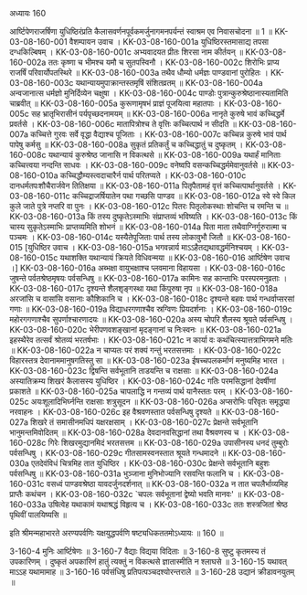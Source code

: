 अध्यायः 160

आर्ष्टिपेणराजर्षिणा युधिष्ठिरंप्रति कैलासवर्णनपूर्वकमर्जुनागमनपर्यन्तं स्वाश्रम एव निवासचोदना ॥ 1 ॥
KK-03-08-160-001 वैशम्पायन उवाच ।
KK-03-08-160-001a युधिष्ठिरस्तमासाद्य तपसा दग्धकिल्बिषम् ।
KK-03-08-160-001c अभ्यवादयत प्रीतः शिरसा नाम कीर्तयन् ॥
KK-03-08-160-002a ततः कृष्णा च भीमश्च यमौ च सुतपस्विनौ ।
KK-03-08-160-002c शिरोभिः प्राप्य राजर्षिं परिवार्योपतस्थिरे ॥
KK-03-08-160-003a तथैव धौम्यो धर्मज्ञः पाण्डवानां पुरोहितः ।
KK-03-08-160-003c यथान्यायमुपाक्रान्तस्तमृषिं संशितव्रतम् ॥
KK-03-08-160-004a अन्वजानात्स धर्मज्ञो मुनिर्दिव्येन चक्षुषा ।
KK-03-08-160-004c पाण्डोः पुत्रान्कुरुश्रेष्ठानास्यतामिति चाब्रवीत् ॥
KK-03-08-160-005a कुरूणामृषभं प्राज्ञं पूजयित्वा महातपाः ।
KK-03-08-160-005c सह भ्रातृभिरासीनं पर्यपृच्छदनामयम् ॥
KK-03-08-160-006a नानृते कुरुषे भावं कच्चिद्धर्मे प्रवर्तसे ।
KK-03-08-160-006c मातापित्रोश्च ते वृत्तिः कच्चित्पार्थ न सीदति ॥
KK-03-08-160-007a कच्चित्ते गुरवः सर्वे वृद्धा वैद्याश्च पूजिताः ।
KK-03-08-160-007c कच्चिन्न कुरुषे भावं पार्थ पापेषु कर्मसु ॥
KK-03-08-160-008a सुकृतं प्रतिकर्तुं च कच्चिद्धातुं च दुष्कृतम् ।
KK-03-08-160-008c यथान्यायं कुरुश्रेष्ठ जानासि न विकत्थसे ॥
KK-03-08-160-009a यथार्हं मानिताः कच्चित्त्वया नन्दन्ति साधवः ।
KK-03-08-160-009c वनेष्वपि वसन्कच्चिद्धर्ममेवानुवर्तसे ॥
KK-03-08-160-010a कच्चिद्धौम्यस्त्वदाचारैर्न पार्थ परितप्यते ।
KK-03-08-160-010c दानधर्मतपःशौचैरार्जवेन तितिक्षया ॥
KK-03-08-160-011a पितृपैतामहं वृत्तं कच्चित्पार्थानुवर्तसे ।
KK-03-08-160-011c कच्चिद्राजर्षियातेन पथा गच्छसि पाण्डव ॥
KK-03-08-160-012a स्वे स्वे किल कुले जाते पुत्रे नप्तरि वा पुनः ।
KK-03-08-160-012c पितरः पितृलोकस्थाः शोचन्ति च रमन्ति च ॥
KK-03-08-160-013a किं तस्य दुष्कृतेऽस्माभिः संप्राप्तव्यं भविष्यति ।
KK-03-08-160-013c किं चास्य सुकृतेऽस्माभिः प्राप्तव्यमिति शोभनं ॥
KK-03-08-160-014a पिता माता तथैवाग्निर्गुरुरात्मा च पञ्चमः ।
KK-03-08-160-014c यस्यैतेपूजिताः पार्थ तस्य लोकावुभौ जितौ ॥
KK-03-08-160-015 [युधिष्ठिर उवाच ।
KK-03-08-160-015a भगवन्नार्य माऽऽहैतद्यथावद्धर्मनिश्चयम् ।
KK-03-08-160-015c यथाशक्ति यथान्यायं क्रियते विधिवन्मया ॥
KK-03-08-160-016 आर्ष्टिषेण उवाच ।]
KK-03-08-160-016a अब्भक्षा वायुभक्षाश्च प्लवमाना विहायसा ।
KK-03-08-160-016c जुषन्ते पर्वतश्रेष्ठमृषयः पर्वसन्धिषु ॥
KK-03-08-160-017a कामिनः सह कान्ताभिः परस्परमनुव्रताः ।
KK-03-08-160-017c दृश्यन्ते शैलशृङ्गस्था यथा किंपुरुषा नृप ॥
KK-03-08-160-018a अरजांसि च वासांसि वसानाः कौशिकानि च ।
KK-03-08-160-018c दृश्यन्ते बहवः पार्थ गन्धर्वाप्सरसां गणाः ॥
KK-03-08-160-019a विद्याधरगणाश्चैव स्रग्विणः प्रियदर्शनाः ।
KK-03-08-160-019c महोरगगणाश्चैव सुपर्णाश्चारणादयः ॥
KK-03-08-160-020a अस्य चोपरि शैलस्य श्रूयते पर्वसन्धिषु ।
KK-03-08-160-020c भेरीपणवशङ्खानां मृदङ्गानां च निःस्वनः ॥
KK-03-08-160-021a इहस्थैरेव तत्सर्वं श्रोतव्यं भरतर्षभाः ।
KK-03-08-160-021c न कार्या वः कथंचित्स्यात्तत्राभिगमने मतिः ॥
KK-03-08-160-022a न चाप्यतः परं शक्यं गन्तुं भरतसत्तमाः ।
KK-03-08-160-022c विहारस्तत्र देवानाममानुषगतिस्तु सा ॥
KK-03-08-160-023a ईषच्चपलकर्माणं मनुष्यमिह भारत ।
KK-03-08-160-023c द्विषन्ति सर्वभूतानि ताडयन्ति च राक्षसाः ॥
KK-03-08-160-024a अस्यातिक्रम्य शिखरं कैलासस्य युधिष्ठिर ।
KK-03-08-160-024c गतिः परमसिद्धानां देवर्षीणां प्रकाशते ॥
KK-03-08-160-025a चापलाद्धि न गन्तव्यं पार्थ यानैस्ततः परम् ।
KK-03-08-160-025c अयःशूलादिभिर्घ्नन्ति राक्षसाः शत्रुसूदन ॥
KK-03-08-160-026a अप्सरोभिः परिवृतः समृद्ध्या नरवाहनः ।
KK-03-08-160-026c इह वैश्रवणस्तात पर्वसन्धिषु दृश्यते ॥
KK-03-08-160-027a शिखरे तं समासीनमधिपं यक्षरक्षसाम् ।
KK-03-08-160-027c प्रेक्षन्ते सर्वभूतानि भानुमन्तमिवोदितम् ॥
KK-03-08-160-028a देवदानवसिद्धानां तथा वैश्रवणस्य च ।
KK-03-08-160-028c गिरेः शिखरमुद्यानमिदं भरतसत्तम ॥
KK-03-08-160-029a उपासीनस्य धनदं तुम्बुरोः पर्वसन्धिषु ।
KK-03-08-160-029c गीतसामस्वनस्तात श्रूयते गन्धमादने ॥
KK-03-08-160-030a एतदेवंविधं चित्रमिह तात युधिष्ठिर ।
KK-03-08-160-030c प्रेक्षन्ते सर्वभूतानि बहुशः पर्वसन्धिषु ॥
KK-03-08-160-031a भुञ्जाना मुनिभोज्यानि रसवन्ति फलानि च ।
KK-03-08-160-031c वसध्वं पाण्डवश्रेष्ठा यावदर्जुनदर्शनात् ॥
KK-03-08-160-032a न तात चपलैर्भाव्यमिह प्राप्तैः कथंचन ।
KK-03-08-160-032c `चपलः सर्वभूतानां द्वेष्यो भवति मानवः' ॥
KK-03-08-160-033a उषित्वेह यथाकामं यथाश्रद्धं विहृत्य च । KK-03-08-160-033c ततः शस्त्रजितां श्रेष्ठ पृथिवीं पालयिष्यसि ॥

इति श्रीमन्महाभारते अरण्यपर्वणिः यक्षयुद्धपर्वणि षष्ट्यधिकततमोऽध्यायः ॥ 160 ॥

3-160-4 मुनिः आर्ष्टिषेणः ॥ 3-160-7 वैद्याः विद्यया विदिताः ॥ 3-160-8 सुष्टु कृतमस्य तं उपकारिणम् । दुष्कृतं अपकारिणं हातुं त्यक्तुं न विकत्थसे ज्ञातास्मीति न श्लाघसे ॥ 3-160-15 यथावत् माऽऽह यथामामाह ॥ 3-160-16 पर्वसंधिषु प्रतिपत्पञ्चदश्योरन्तराले ॥ 3-160-28 उद्यानं क्रीडावनयुतम् ॥